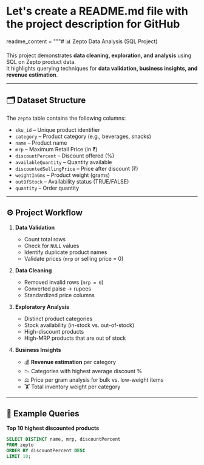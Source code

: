 # Let's create a README.md file with the project description for GitHub

readme_content = """# 📊 Zepto Data Analysis (SQL Project)

This project demonstrates **data cleaning, exploration, and analysis** using SQL on Zepto product data.  
It highlights querying techniques for **data validation, business insights, and revenue estimation**.

---

## 🗂 Dataset Structure
The `zepto` table contains the following columns:
- `sku_id` – Unique product identifier  
- `category` – Product category (e.g., beverages, snacks)  
- `name` – Product name  
- `mrp` – Maximum Retail Price (in ₹)  
- `discountPercent` – Discount offered (%)  
- `availableQuantity` – Quantity available  
- `discountedSellingPrice` – Price after discount (₹)  
- `weightInGms` – Product weight (grams)  
- `outOfStock` – Availability status (TRUE/FALSE)  
- `quantity` – Order quantity  

---

## ⚙️ Project Workflow
1. **Data Validation**
   - Count total rows  
   - Check for `NULL` values  
   - Identify duplicate product names  
   - Validate prices (`mrp` or selling price = 0)  

2. **Data Cleaning**
   - Removed invalid rows (`mrp = 0`)  
   - Converted paise → rupees  
   - Standardized price columns  

3. **Exploratory Analysis**
   - Distinct product categories  
   - Stock availability (in-stock vs. out-of-stock)  
   - High-discount products  
   - High-MRP products that are out of stock  

4. **Business Insights**
   - 💰 **Revenue estimation** per category  
   - 📉 Categories with highest average discount %  
   - ⚖️ Price per gram analysis for bulk vs. low-weight items  
   - 🏋️ Total inventory weight per category  

---

## 📌 Example Queries

**Top 10 highest discounted products**
```sql
SELECT DISTINCT name, mrp, discountPercent
FROM zepto
ORDER BY discountPercent DESC
LIMIT 10;
